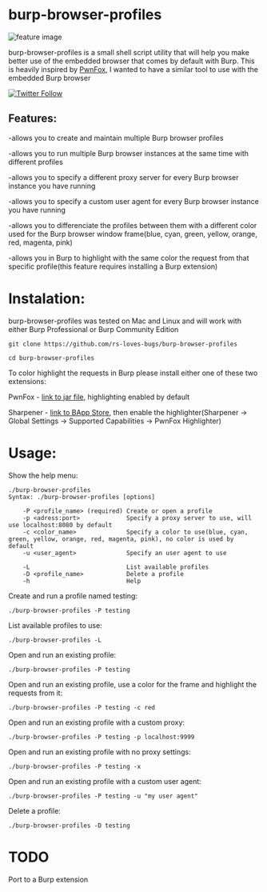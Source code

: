 # burp-browser-profiles

![feature image](https://i.imgur.com/cOAlfyI.png)

burp-browser-profiles is a small shell script utility that will help you make better use of the embedded browser that comes by default with Burp. This is heavily inspired by [PwnFox](https://github.com/yeswehack/PwnFox), I wanted to have a similar tool to use with the embedded Burp browser

[![Twitter Follow](https://img.shields.io/twitter/follow/rs_loves_bugs?style=flat-square)](https://twitter.com/rs_loves_bugs)

## Features:

-allows you to create and maintain multiple Burp browser profiles

-allows you to run multiple Burp browser instances at the same time with different profiles

-allows you to specify a different proxy server for every Burp browser instance you have running

-allows you to specify a custom user agent for every Burp browser instance you have running

-allows you to differenciate the profiles between them with a different color used for the Burp browser window frame(blue, cyan, green, yellow, orange, red, magenta, pink)

-allows you in Burp to highlight with the same color the request from that specific profile(this feature requires installing a Burp extension)

# Instalation:

burp-browser-profiles was tested on Mac and Linux and will work with either Burp Professional or Burp Community Edition

```
git clone https://github.com/rs-loves-bugs/burp-browser-profiles
```
```
cd burp-browser-profiles
```

To color highlight the requests in Burp please install either one of these two extensions:

PwnFox - [link to jar file](https://github.com/yeswehack/PwnFox/releases/download/v1.0.3/PwnFox.jar), highlighting enabled by default

Sharpener - [link to BApp Store](https://portswigger.net/bappstore/3c5025b0e19d419a8f339ee0c30391dd), then enable the highlighter(Sharpener -> Global Settings -> Supported Capabilities -> PwnFox Highlighter)   

# Usage:
Show the help menu:

```
./burp-browser-profiles
Syntax: ./burp-browser-profiles [options]

    -P <profile_name> (required) Create or open a profile
    -p <adress:port>             Specify a proxy server to use, will use localhost:8080 by default
    -c <color_name>              Specify a color to use(blue, cyan, green, yellow, orange, red, magenta, pink), no color is used by default
    -u <user_agent>              Specify an user agent to use

    -L                           List available profiles
    -D <profile_name>            Delete a profile
    -h                           Help
```

Create and run a profile named testing:
```
./burp-browser-profiles -P testing
```

List available profiles to use:
```
./burp-browser-profiles -L
```

Open and run an existing profile:
```
./burp-browser-profiles -P testing
```

Open and run an existing profile, use a color for the frame and highlight the requests from it:
```
./burp-browser-profiles -P testing -c red
```

Open and run an existing profile with a custom proxy:
```
./burp-browser-profiles -P testing -p localhost:9999
```

Open and run an existing profile with no proxy settings:
```
./burp-browser-profiles -P testing -x
```

Open and run an existing profile with a custom user agent:
```
./burp-browser-profiles -P testing -u "my user agent"
```

Delete a profile:
```
./burp-browser-profiles -D testing
```
# TODO

Port to a Burp extension






